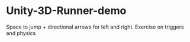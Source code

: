 # Unity-3D-Runner-demo
Space to jump + directional arrows for left and right. Exercise on triggers and physics
